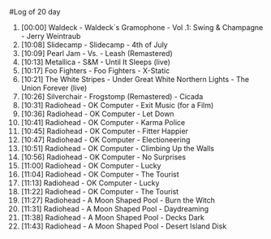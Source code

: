 #Log of 20 day

1. [00:00] Waldeck - Waldeck´s Gramophone - Vol .1: Swing & Champagne - Jerry Weintraub
1. [10:08] Slidecamp - Slidecamp - 4th of July
1. [10:09] Pearl Jam - Vs. - Leash (Remastered)
1. [10:13] Metallica - S&M - Until It Sleeps (live)
1. [10:17] Foo Fighters - Foo Fighters - X-Static
1. [10:21] The White Stripes - Under Great White Northern Lights - The Union Forever (live)
1. [10:26] Silverchair - Frogstomp (Remastered) - Cicada
1. [10:31] Radiohead - OK Computer - Exit Music (for a Film)
1. [10:36] Radiohead - OK Computer - Let Down
1. [10:41] Radiohead - OK Computer - Karma Police
1. [10:45] Radiohead - OK Computer - Fitter Happier
1. [10:47] Radiohead - OK Computer - Electioneering
1. [10:51] Radiohead - OK Computer - Climbing Up the Walls
1. [10:56] Radiohead - OK Computer - No Surprises
1. [11:00] Radiohead - OK Computer - Lucky
1. [11:04] Radiohead - OK Computer - The Tourist
1. [11:13] Radiohead - OK Computer - Lucky
1. [11:22] Radiohead - OK Computer - The Tourist
1. [11:27] Radiohead - A Moon Shaped Pool - Burn the Witch
1. [11:31] Radiohead - A Moon Shaped Pool - Daydreaming
1. [11:38] Radiohead - A Moon Shaped Pool - Decks Dark
1. [11:43] Radiohead - A Moon Shaped Pool - Desert Island Disk
